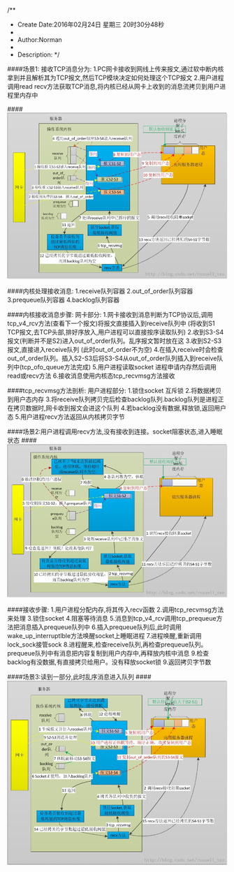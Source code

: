 /**
* Create Date:2016年02月24日 星期三 20时30分48秒
* 
* Author:Norman
* 
* Description: 
*/

####场景1:
    接收TCP消息分为:
        1.PC网卡接收到网线上传来报文,通过软中断内核拿到并且解析其为TCP报文,然后TCP模块决定如何处理这个TCP报文
        2.用户进程调用read recv方法获取TCP消息,将内核已经从网卡上收到的消息流拷贝到用户进程里内存中

####![TCP接收消息图](./image/tcp_receive.jpeg)

####内核处理接收消息:
    1.receive队列容器
    2.out_of_order队列容器
    3.prequeue队列容器
    4.backlog队列容器

####内核接收消息步骤:
    网卡部分:
    1.网卡接收到消息判断为TCP协议后,调用tcp_v4_rcv方法(查看下一个报文)将报文直接插入到receive队列中
    (将收到S1 TCP报文,去TCP头部,排好序放入,用户进程可以直接按序读取队列)
    2.收到S3-S4报文(判断并不是S2)进入out_of_order队列。乱序报文暂时放在这
    3.收到S2-S3报文,直接进入receive队列 (此时out_of_order不为空)
    4.在插入receive时会检查out_of_order队列。插入S2-S3后将S3-S4从out_of_order队列插入到receive队列中(tcp_ofo_queue方法完成)
    5.用户进程读取socket 进程申请内存然后调用read或recv方法
    6.接收消息使用内核态tcp_recvmsg方法接收

####tcp_recvmsg方法剖析:
    用户进程部分:
    1.锁住socket 互斥锁
    2.将数据拷贝到用户态内存
    3.将receive队列拷贝完后检查backlog队列.backlog队列是进程正在拷贝数据时,网卡收到报文会进这个队列
    4.若backlog没有数据,释放锁,返回用户态
    5.用户进程recv方法返回从内核拷贝字节


####场景2:用户进程调用recv方法,没有接收到连接。socket阻塞状态,进入睡眠状态
####![阻塞状态下](./image/tcp_receive2.jpeg)

####接收步骤:
    1.用户进程分配内存,将其传入recv函数
    2.调用tcp_recvmsg方法来处理
    3.锁住socket
    4.阻塞等待消息
    5.消息到tcp_v4_rcv调用tcp_prequeue方法把消息插入prequeue队列中
    6.插入prequeue队列后,此时调用wake_up_interruptlble方法唤醒socket上睡眠进程
    7.进程唤醒,重新调用lock_sock接管sock
    8.进程醒来,检查receive队列,再检查prequeue队列。prequeue队列中有消息把内容复制到用户内存中,再释放内核中消息
    9.检查backlog有没数据,有直接拷贝给用户。没有释放socket锁
    9.返回拷贝字节数

####场景3:读到一部分,此时乱序消息进入队列
####![读取一部分数据](./image/tcp_receive3.jpeg)
